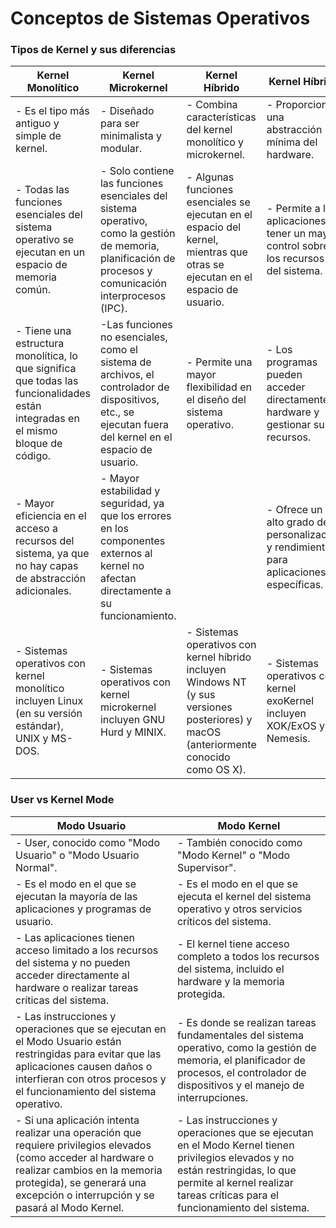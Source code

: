 # Conceptos de Sistemas Operativos
### Tipos de Kernel y sus diferencias
| Kernel Monolítico | Kernel Microkernel | Kernel Híbrido | Kernel Híbrido |
|----------|----------|----------|----------|
| - Es el tipo más antiguo y simple de kernel. | - Diseñado para ser minimalista y modular. | - Combina características del kernel monolítico y microkernel.  | - Proporciona una abstracción mínima del hardware. |
| - Todas las funciones esenciales del sistema operativo se ejecutan en un espacio de memoria común.    | - Solo contiene las funciones esenciales del sistema operativo, como la gestión de memoria, planificación de procesos y comunicación interprocesos (IPC).   | - Algunas funciones esenciales se ejecutan en el espacio del kernel, mientras que otras se ejecutan en el espacio de usuario.  |- Permite a las aplicaciones tener un mayor control sobre los recursos del sistema. |
| - Tiene una estructura monolítica, lo que significa que todas las funcionalidades están integradas en el mismo bloque de código.    | -Las funciones no esenciales, como el sistema de archivos, el controlador de dispositivos, etc., se ejecutan fuera del kernel en el espacio de usuario.  | - Permite una mayor flexibilidad en el diseño del sistema operativo. | - Los programas pueden acceder directamente al hardware y gestionar sus recursos.  |
| - Mayor eficiencia en el acceso a recursos del sistema, ya que no hay capas de abstracción adicionales.    | - Mayor estabilidad y seguridad, ya que los errores en los componentes externos al kernel no afectan directamente a su funcionamiento. |  | - Ofrece un alto grado de personalización y rendimiento para aplicaciones específicas. |
| - Sistemas operativos con kernel monolítico incluyen Linux (en su versión estándar), UNIX y MS-DOS. | - Sistemas operativos con kernel microkernel incluyen GNU Hurd y MINIX. | - Sistemas operativos con kernel híbrido incluyen Windows NT (y sus versiones posteriores) y macOS (anteriormente conocido como OS X). | - Sistemas operativos con kernel exoKernel incluyen XOK/ExOS y Nemesis. |

### User vs Kernel Mode
| Modo Usuario |  Modo Kernel  |
|----------|----------|
| - User, conocido como "Modo Usuario" o "Modo Usuario Normal". | - También conocido como "Modo Kernel" o "Modo Supervisor". |
| - Es el modo en el que se ejecutan la mayoría de las aplicaciones y programas de usuario. | - Es el modo en el que se ejecuta el kernel del sistema operativo y otros servicios críticos del sistema.| 
| - Las aplicaciones tienen acceso limitado a los recursos del sistema y no pueden acceder directamente al hardware o realizar tareas críticas del sistema. | - El kernel tiene acceso completo a todos los recursos del sistema, incluido el hardware y la memoria protegida. | 
| - Las instrucciones y operaciones que se ejecutan en el Modo Usuario están restringidas para evitar que las aplicaciones causen daños o interfieran con otros procesos y el funcionamiento del sistema operativo. | - Es donde se realizan tareas fundamentales del sistema operativo, como la gestión de memoria, el planificador de procesos, el controlador de dispositivos y el manejo de interrupciones. |
| - Si una aplicación intenta realizar una operación que requiere privilegios elevados (como acceder al hardware o realizar cambios en la memoria protegida), se generará una excepción o interrupción y se pasará al Modo Kernel.| - Las instrucciones y operaciones que se ejecutan en el Modo Kernel tienen privilegios elevados y no están restringidas, lo que permite al kernel realizar tareas críticas para el funcionamiento del sistema.|